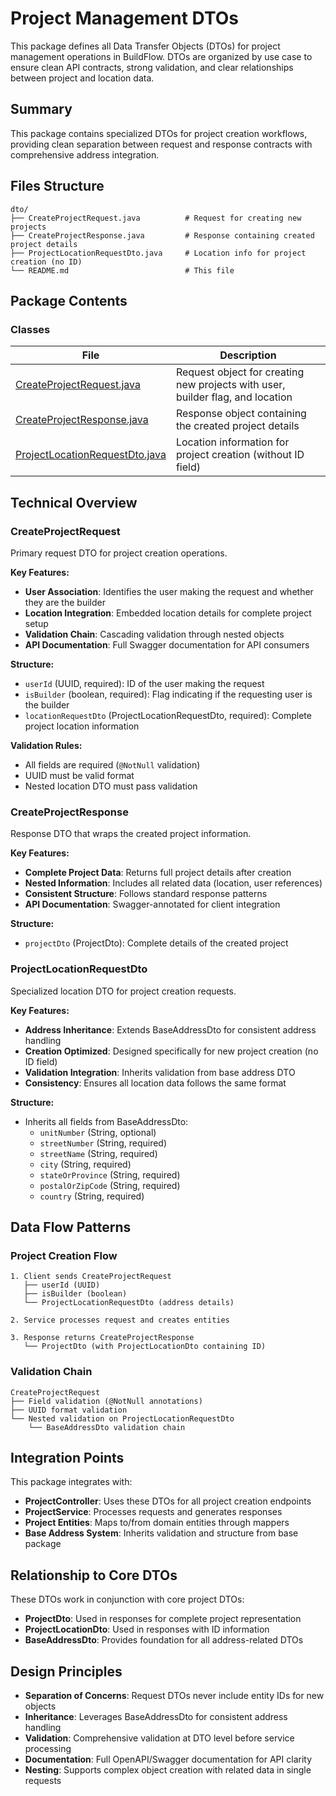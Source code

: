 # Project Management DTOs

This package defines all Data Transfer Objects (DTOs) for project management operations in BuildFlow. DTOs are organized by use case to ensure clean API contracts, strong validation, and clear relationships between project and location data.

## Summary

This package contains specialized DTOs for project creation workflows, providing clean separation between request and response contracts with comprehensive address integration.

## Files Structure

```
dto/
├── CreateProjectRequest.java          # Request for creating new projects
├── CreateProjectResponse.java         # Response containing created project details
├── ProjectLocationRequestDto.java     # Location info for project creation (no ID)
└── README.md                          # This file
```

## Package Contents

### Classes

| File | Description |
|------|-------------|
| [CreateProjectRequest.java](CreateProjectRequest.java) | Request object for creating new projects with user, builder flag, and location |
| [CreateProjectResponse.java](CreateProjectResponse.java) | Response object containing the created project details |
| [ProjectLocationRequestDto.java](ProjectLocationRequestDto.java) | Location information for project creation (without ID field) |

## Technical Overview

### CreateProjectRequest
Primary request DTO for project creation operations.

**Key Features:**
- **User Association**: Identifies the user making the request and whether they are the builder
- **Location Integration**: Embedded location details for complete project setup
- **Validation Chain**: Cascading validation through nested objects
- **API Documentation**: Full Swagger documentation for API consumers

**Structure:**
- `userId` (UUID, required): ID of the user making the request
- `isBuilder` (boolean, required): Flag indicating if the requesting user is the builder
- `locationRequestDto` (ProjectLocationRequestDto, required): Complete project location information

**Validation Rules:**
- All fields are required (`@NotNull` validation)
- UUID must be valid format
- Nested location DTO must pass validation

### CreateProjectResponse
Response DTO that wraps the created project information.

**Key Features:**
- **Complete Project Data**: Returns full project details after creation
- **Nested Information**: Includes all related data (location, user references)
- **Consistent Structure**: Follows standard response patterns
- **API Documentation**: Swagger-annotated for client integration

**Structure:**
- `projectDto` (ProjectDto): Complete details of the created project

### ProjectLocationRequestDto
Specialized location DTO for project creation requests.

**Key Features:**
- **Address Inheritance**: Extends BaseAddressDto for consistent address handling
- **Creation Optimized**: Designed specifically for new project creation (no ID field)
- **Validation Integration**: Inherits validation from base address DTO
- **Consistency**: Ensures all location data follows the same format

**Structure:**
- Inherits all fields from BaseAddressDto:
  - `unitNumber` (String, optional)
  - `streetNumber` (String, required)
  - `streetName` (String, required)
  - `city` (String, required)
  - `stateOrProvince` (String, required)
  - `postalOrZipCode` (String, required)
  - `country` (String, required)

## Data Flow Patterns

### Project Creation Flow
```
1. Client sends CreateProjectRequest
   ├── userId (UUID)
   ├── isBuilder (boolean)
   └── ProjectLocationRequestDto (address details)

2. Service processes request and creates entities

3. Response returns CreateProjectResponse
   └── ProjectDto (with ProjectLocationDto containing ID)
```

### Validation Chain
```
CreateProjectRequest
├── Field validation (@NotNull annotations)
├── UUID format validation
└── Nested validation on ProjectLocationRequestDto
    └── BaseAddressDto validation chain
```

## Integration Points

This package integrates with:
- **ProjectController**: Uses these DTOs for all project creation endpoints
- **ProjectService**: Processes requests and generates responses
- **Project Entities**: Maps to/from domain entities through mappers
- **Base Address System**: Inherits validation and structure from base package

## Relationship to Core DTOs

These DTOs work in conjunction with core project DTOs:
- **ProjectDto**: Used in responses for complete project representation
- **ProjectLocationDto**: Used in responses with ID information
- **BaseAddressDto**: Provides foundation for all address-related DTOs

## Design Principles

- **Separation of Concerns**: Request DTOs never include entity IDs for new objects
- **Inheritance**: Leverages BaseAddressDto for consistent address handling
- **Validation**: Comprehensive validation at DTO level before service processing
- **Documentation**: Full OpenAPI/Swagger documentation for API clarity
- **Nesting**: Supports complex object creation with related data in single requests